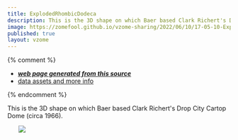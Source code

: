 ```yaml
---
title: ExplodedRhombicDodeca
description: This is the 3D shape on which Baer based Clark Richert's Drop City Cartop Dome (circa 1966)
image: https://zomefool.github.io/vzome-sharing/2022/06/10/17-05-10-ExplodedRhombicDodeca/ExplodedRhombicDodeca.png
published: true
layout: vzome
---
```


{% comment %}
 - [***web page generated from this source***](<https://zomefool.github.io/vzome-sharing/2022/06/10/ExplodedRhombicDodeca-17-05-10.html>)
 - [data assets and more info](<https://github.com/zomefool/vzome-sharing/tree/main/2022/06/10/17-05-10-ExplodedRhombicDodeca/>)
 
{% endcomment %}

This is the 3D shape on which Baer based Clark Richert's Drop City Cartop Dome (circa 1966).

<vzome-viewer style="width: 87%; height: 60vh; margin: 5%"
       src="https://zomefool.github.io/vzome-sharing/2022/06/10/17-05-10-ExplodedRhombicDodeca/ExplodedRhombicDodeca.vZome" >
  <img src="https://zomefool.github.io/vzome-sharing/2022/06/10/17-05-10-ExplodedRhombicDodeca/ExplodedRhombicDodeca.png" />
</vzome-viewer>
